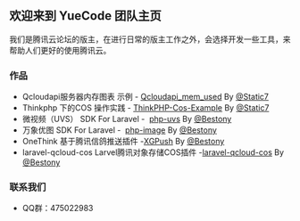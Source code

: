 ## 欢迎来到 YueCode 团队主页
我们是腾讯云论坛的版主，在进行日常的版主工作之外，会选择开发一些工具，来帮助人们更好的使用腾讯云。

### 作品
- Qcloudapi服务器内存图表 示例   -  [Qcloudapi_mem_used](https://github.com/YueCode/Qcloudapi_mem_used) By  [@Static7](https://github.com/static7)
- Thinkphp 下的COS 操作实践   -  [ThinkPHP-Cos-Example](https://github.com/YueCode/ThinkPHP-Cos-Example) By  [@Static7](https://github.com/static7)
- 微视频（UVS） SDK For Laravel  -  [php-uvs](https://github.com/YueCode/php-uvs) By [@Bestony](https://github.com/bestony)
- 万象优图 SDK For Laravel  -  [php-image](https://github.com/YueCode/php-image) By [@Bestony](https://github.com/bestony)
- OneThink 基于腾讯信鸽推送插件  -[XGPush](https://github.com/YueCode/XGPush)  By [@Bestony](https://github.com/bestony)
- laravel-qcloud-cos  Larvel腾讯对象存储COS插件  -[laravel-qcloud-cos](https://github.com/YueCode/laravel-qcloud-cos)  By [@Bestony](https://github.com/jingling0101)

### 联系我们
- QQ群：475022983
